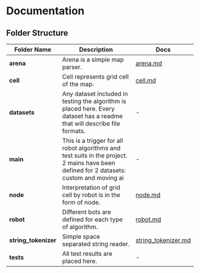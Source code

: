 # Documentation

## Folder Structure

| Folder Name  | Description | Docs |
| ------------- | ------------- | -------------  |
| **arena**  | Arena is a simple map parser. | [arena.md](arena.md) |
| **cell**  | Cell represents grid cell of the map.  | [cell.md](cell.md) |
| **datasets** | Any dataset included in testing the algorithm is placed here. Every dataset has a readme that will describe file formats. | - |
| **main** | This is a trigger for all robot algorithms and test suits in the project. 2 mains have been defined for 2 datasets: custom and moving ai | - |
| **node** | Interpretation of grid cell by robot is in the form of node. | [node.md](node.md) |
| **robot** | Different bots are defined for each type of algorithm. | [robot.md](robot.md) |
| **string_tokenizer** | Simple space separated string reader. | [string_tokenizer.md](string_tokenizer.md) |
| **tests** | All test results are placed here. | - |
